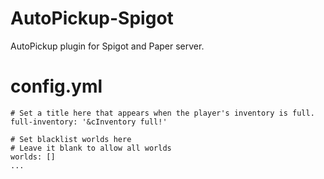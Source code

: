 # AutoPickup-Spigot
 AutoPickup plugin for Spigot and Paper server. 

# config.yml
```---
# Set a title here that appears when the player's inventory is full.
full-inventory: '&cInventory full!'

# Set blacklist worlds here
# Leave it blank to allow all worlds
worlds: []
...
